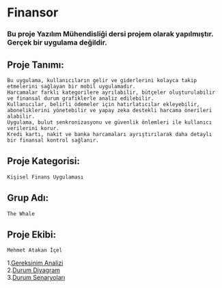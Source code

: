 # Finansor
### Bu proje Yazılım Mühendisliği dersi projem olarak yapılmıştır. Gerçek bir uygulama değildir.

## Proje Tanımı:
    Bu uygulama, kullanıcıların gelir ve giderlerini kolayca takip etmelerini sağlayan bir mobil uygulamadır. 
    Harcamalar farklı kategorilere ayrılabilir, bütçeler oluşturulabilir ve finansal durum grafiklerle analiz edilebilir. 
    Kullanıcılar, belirli ödemeler için hatırlatıcılar ekleyebilir, aboneliklerini yönetebilir ve yapay zeka destekli harcama önerileri alabilir. 
    Uygulama, bulut senkronizasyonu ve güvenlik önlemleri ile kullanıcı verilerini korur. 
    Kredi kartı, nakit ve banka harcamaları ayrıştırılarak daha detaylı bir finansal kontrol sağlanır.


## Proje Kategorisi:
    Kişisel Finans Uygulaması

## Grup Adı:
    The Whale

## Proje Ekibi:
    Mehmet Atakan İçel

1.[Gereksinim Analizi](Docs/Gereksinim-Analizi.md) <br>
2.[Durum Diyagram](Docs/Durum-Diyagrami.md) <br>
3.[Durum Senaryoları](Docs/UseCase.pdf) <br>


